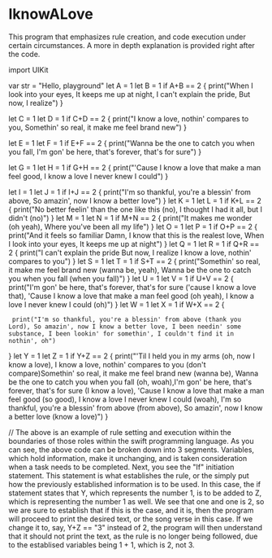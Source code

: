 # IknowALove
This program that emphasizes rule creation, and code execution under certain circumstances. A more in depth explanation is provided right after the code.


import UIKit

var str = "Hello, playground"
let A = 1
let B = 1
if A+B == 2 {
print("When I look into your eyes, It keeps me up at night, I can't explain the pride, But now, I realize")
}

let C = 1
let D = 1
if C+D == 2 {
    print("I know a love, nothin' compares to you, Somethin' so real, it make me feel brand new")
}

let E = 1
let F = 1
if E+F == 2 {
print("Wanna be the one to catch you when you fall, I'm gon' be here, that's forever, that's for sure")
}

let G = 1
let H = 1
if G+H == 2 {
print("'Cause I know a love that make a man feel good, I know a love I never knew I could")
}

let I = 1
let J = 1
if I+J == 2 {
    print("I'm so thankful, you're a blessin' from above, So amazin', now I know a better love")
}
let K = 1
let L = 1
if K+L == 2 {
    print("No better feelin' than the one like this (no), I thought I had it all, but I didn't (no)")
}
let M = 1
let N = 1
if M+N == 2 {
    print("It makes me wonder (oh yeah), Where you've been all my life")
}
let O = 1
let P = 1
if O+P == 2 {
    print("And it feels so familiar Damn, I know that this is the realest love, When I look into your eyes, It keeps me up at night")
}
let Q = 1
let R = 1
if Q+R == 2 {
    print("I can't explain the pride But now, I realize I know a love, nothin' compares to you")
}
let S = 1
let T = 1
if S+T == 2 {
    print("Somethin' so real, it make me feel brand new (wanna be, yeah), Wanna be the one to catch you when you fall (when you fall)")
}
let U = 1
let V = 1
if U+V == 2 {
    print("I'm gon' be here, that's forever, that's for sure ('cause I know a love that), 'Cause I know a love that make a man feel good (oh yeah), I know a love I never knew I could (oh)")
}
let W = 1
let X = 1
if W+X == 2 {
     
     print("I'm so thankful, you're a blessin' from above (thank you Lord), So amazin', now I know a better love, I been needin' some substance, I been lookin' for somethin', I couldn't find it in nothin', oh")
}
let Y = 1
let Z = 1
if Y+Z == 2 {
    print("'Til I held you in my arms (oh, now I know a love), I know a love, nothin' compares to you (don't compare)Somethin' so real, it make me feel brand new (wanna be), Wanna be the one to catch you when you fall (oh, woah),I'm gon' be here, that's forever, that's for sure (I know a love), 'Cause I know a love that make a man feel good (so good), I know a love I never knew I could (woah), I'm so thankful, you're a blessin' from above (from above), So amazin', now I know a better love (know a love)")
}

// The above is an example of rule setting and execution within the boundaries of those roles within the swift programming language. As you can see, the above code can be broken down into 3 segments. Variables, which hold information, make it unchanging, and is taken consideration when a task needs to be completed. Next, you see the "If" initiation statement. This statement is what establishes the rule, or the simply put how the previously established information is to be used. In this case, the if statement states that Y, which represents the number 1, is to be added to Z, which is representing the number 1 as well. We see that one and one is 2, so we are sure to establish that if this is the case, and it is, then the program will proceed to print the desired text, or the song verse in this case. If we change it to, say, Y+Z == "3" instead of 2, the program will then understand that it should not print the text, as the rule is no longer being followed, due to the establised variables being 1 + 1, which is 2, not 3.
